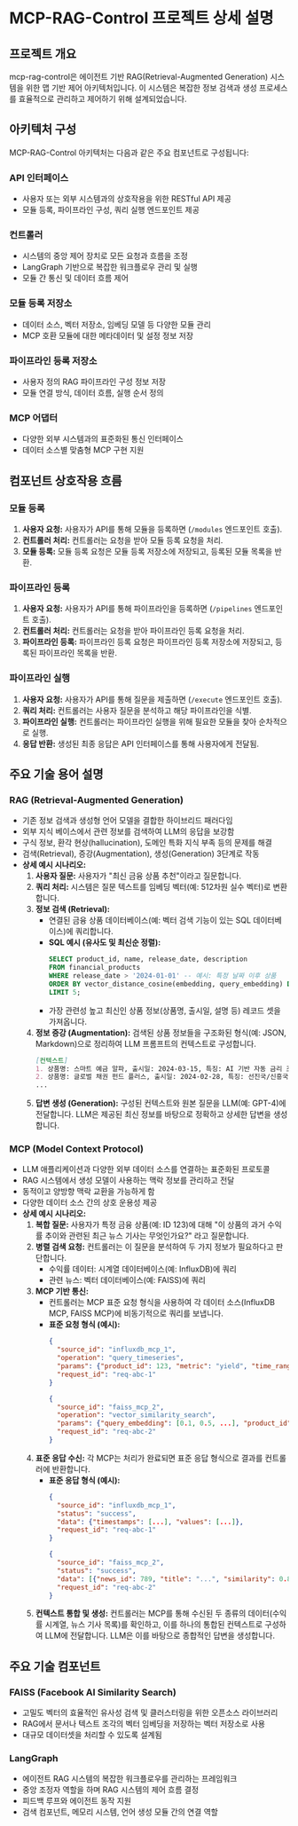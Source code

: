 # MCP-RAG-Control 프로젝트 상세 설명

## 프로젝트 개요
mcp-rag-control은 에이전트 기반 RAG(Retrieval-Augmented Generation) 시스템을 위한 맵 기반 제어 아키텍처입니다. 이 시스템은 복잡한 정보 검색과 생성 프로세스를 효율적으로 관리하고 제어하기 위해 설계되었습니다.

## 아키텍처 구성

MCP-RAG-Control 아키텍처는 다음과 같은 주요 컴포넌트로 구성됩니다:

### API 인터페이스
- 사용자 또는 외부 시스템과의 상호작용을 위한 RESTful API 제공
- 모듈 등록, 파이프라인 구성, 쿼리 실행 엔드포인트 제공

### 컨트롤러
- 시스템의 중앙 제어 장치로 모든 요청과 흐름을 조정
- LangGraph 기반으로 복잡한 워크플로우 관리 및 실행
- 모듈 간 통신 및 데이터 흐름 제어

### 모듈 등록 저장소
- 데이터 소스, 벡터 저장소, 임베딩 모델 등 다양한 모듈 관리
- MCP 호환 모듈에 대한 메타데이터 및 설정 정보 저장

### 파이프라인 등록 저장소
- 사용자 정의 RAG 파이프라인 구성 정보 저장
- 모듈 연결 방식, 데이터 흐름, 실행 순서 정의

### MCP 어댑터
- 다양한 외부 시스템과의 표준화된 통신 인터페이스
- 데이터 소스별 맞춤형 MCP 구현 지원

## 컴포넌트 상호작용 흐름

### 모듈 등록

1.  **사용자 요청:** 사용자가 API를 통해 모듈을 등록하면 (`/modules` 엔드포인트 호출).
2.  **컨트롤러 처리:** 컨트롤러는 요청을 받아 모듈 등록 요청을 처리.
3.  **모듈 등록:** 모듈 등록 요청은 모듈 등록 저장소에 저장되고, 등록된 모듈 목록을 반환.

### 파이프라인 등록

1.  **사용자 요청:** 사용자가 API를 통해 파이프라인을 등록하면 (`/pipelines` 엔드포인트 호출).
2.  **컨트롤러 처리:** 컨트롤러는 요청을 받아 파이프라인 등록 요청을 처리.
3.  **파이프라인 등록:** 파이프라인 등록 요청은 파이프라인 등록 저장소에 저장되고, 등록된 파이프라인 목록을 반환.

### 파이프라인 실행

1.  **사용자 요청:** 사용자가 API를 통해 질문을 제출하면 (`/execute` 엔드포인트 호출).
2.  **쿼리 처리:** 컨트롤러는 사용자 질문을 분석하고 해당 파이프라인을 식별.
3.  **파이프라인 실행:** 컨트롤러는 파이프라인 실행을 위해 필요한 모듈을 찾아 순차적으로 실행.
4.  **응답 반환:** 생성된 최종 응답은 API 인터페이스를 통해 사용자에게 전달됨.

## 주요 기술 용어 설명

### RAG (Retrieval-Augmented Generation)
- 기존 정보 검색과 생성형 언어 모델을 결합한 하이브리드 패러다임
- 외부 지식 베이스에서 관련 정보를 검색하여 LLM의 응답을 보강함
- 구식 정보, 환각 현상(hallucination), 도메인 특화 지식 부족 등의 문제를 해결
- 검색(Retrieval), 증강(Augmentation), 생성(Generation) 3단계로 작동
- **상세 예시 시나리오:**
    1.  **사용자 질문:** 사용자가 "최신 금융 상품 추천"이라고 질문합니다.
    2.  **쿼리 처리:** 시스템은 질문 텍스트를 임베딩 벡터(예: 512차원 실수 벡터)로 변환합니다.
    3.  **정보 검색 (Retrieval):**
        *   연결된 금융 상품 데이터베이스(예: 벡터 검색 기능이 있는 SQL 데이터베이스)에 쿼리합니다.
        *   **SQL 예시 (유사도 및 최신순 정렬):**
            ```sql
            SELECT product_id, name, release_date, description
            FROM financial_products
            WHERE release_date > '2024-01-01' -- 예시: 특정 날짜 이후 상품
            ORDER BY vector_distance_cosine(embedding, query_embedding) DESC -- 쿼리 벡터와 유사도 높은 순
            LIMIT 5;
            ```
        *   가장 관련성 높고 최신인 상품 정보(상품명, 출시일, 설명 등) 레코드 셋을 가져옵니다.
    4.  **정보 증강 (Augmentation):** 검색된 상품 정보들을 구조화된 형식(예: JSON, Markdown)으로 정리하여 LLM 프롬프트의 컨텍스트로 구성합니다.
        ```markdown
        [컨텍스트]
        1. 상품명: 스마트 예금 알파, 출시일: 2024-03-15, 특징: AI 기반 자동 금리 조정
        2. 상품명: 글로벌 채권 펀드 플러스, 출시일: 2024-02-28, 특징: 선진국/신흥국 채권 분산 투자
        ...
        ```
    5.  **답변 생성 (Generation):** 구성된 컨텍스트와 원본 질문을 LLM(예: GPT-4)에 전달합니다. LLM은 제공된 최신 정보를 바탕으로 정확하고 상세한 답변을 생성합니다.

### MCP (Model Context Protocol)
- LLM 애플리케이션과 다양한 외부 데이터 소스를 연결하는 표준화된 프로토콜
- RAG 시스템에서 생성 모델이 사용하는 맥락 정보를 관리하고 전달
- 동적이고 양방향 맥락 교환을 가능하게 함
- 다양한 데이터 소스 간의 상호 운용성 제공
- **상세 예시 시나리오:**
    1.  **복합 질문:** 사용자가 특정 금융 상품(예: ID 123)에 대해 "이 상품의 과거 수익률 추이와 관련된 최근 뉴스 기사는 무엇인가요?" 라고 질문합니다.
    2.  **병렬 검색 요청:** 컨트롤러는 이 질문을 분석하여 두 가지 정보가 필요하다고 판단합니다.
        *   수익률 데이터: 시계열 데이터베이스(예: InfluxDB)에 쿼리
        *   관련 뉴스: 벡터 데이터베이스(예: FAISS)에 쿼리
    3.  **MCP 기반 통신:**
        *   컨트롤러는 MCP 표준 요청 형식을 사용하여 각 데이터 소스(InfluxDB MCP, FAISS MCP)에 비동기적으로 쿼리를 보냅니다.
        *   **표준 요청 형식 (예시):**
            ```json
            {
              "source_id": "influxdb_mcp_1",
              "operation": "query_timeseries",
              "params": {"product_id": 123, "metric": "yield", "time_range": "1y"},
              "request_id": "req-abc-1"
            }
            ```
            ```json
            {
              "source_id": "faiss_mcp_2",
              "operation": "vector_similarity_search",
              "params": {"query_embedding": [0.1, 0.5, ...], "product_id": 123, "top_k": 3},
              "request_id": "req-abc-2"
            }
            ```
    4.  **표준 응답 수신:** 각 MCP는 처리가 완료되면 표준 응답 형식으로 결과를 컨트롤러에 반환합니다.
        *   **표준 응답 형식 (예시):**
            ```json
            {
              "source_id": "influxdb_mcp_1",
              "status": "success",
              "data": {"timestamps": [...], "values": [...]},
              "request_id": "req-abc-1"
            }
            ```
            ```json
            {
              "source_id": "faiss_mcp_2",
              "status": "success",
              "data": [{"news_id": 789, "title": "...", "similarity": 0.85}, ...],
              "request_id": "req-abc-2"
            }
            ```
    5.  **컨텍스트 통합 및 생성:** 컨트롤러는 MCP를 통해 수신된 두 종류의 데이터(수익률 시계열, 뉴스 기사 목록)를 확인하고, 이를 하나의 통합된 컨텍스트로 구성하여 LLM에 전달합니다. LLM은 이를 바탕으로 종합적인 답변을 생성합니다.

## 주요 기술 컴포넌트

### FAISS (Facebook AI Similarity Search)
- 고밀도 벡터의 효율적인 유사성 검색 및 클러스터링을 위한 오픈소스 라이브러리
- RAG에서 문서나 텍스트 조각의 벡터 임베딩을 저장하는 벡터 저장소로 사용
- 대규모 데이터셋을 처리할 수 있도록 설계됨

### LangGraph
- 에이전트 RAG 시스템의 복잡한 워크플로우를 관리하는 프레임워크
- 중앙 조정자 역할을 하며 RAG 시스템의 제어 흐름 결정
- 피드백 루프와 에이전트 동작 지원
- 검색 컴포넌트, 메모리 시스템, 언어 생성 모듈 간의 연결 역할
